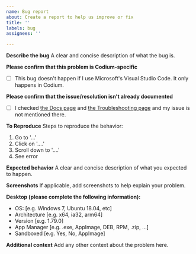 ```yaml
---
name: Bug report
about: Create a report to help us improve or fix
title: ''
labels: bug
assignees: ''

---
```


**Describe the bug**
A clear and concise description of what the bug is.

**Please confirm that this problem is Codium-specific**
- [ ] This bug doesn't happen if I use Microsoft's Visual Studio Code. It only happens in Codium.

**Please confirm that the issue/resolution isn't already documented**
- [ ] I checked [the Docs page](https://github.com/Alex313031/codium/blob/master/docs/index.md) and [the Troubleshooting page](https://github.com/Alex313031/codium/blob/master/docs/troubleshooting.md) and my issue is not mentioned there.

**To Reproduce**
Steps to reproduce the behavior:
1. Go to '...'
2. Click on '....'
3. Scroll down to '....'
4. See error

**Expected behavior**
A clear and concise description of what you expected to happen.

**Screenshots**
If applicable, add screenshots to help explain your problem.

**Desktop (please complete the following information):**
 - OS: [e.g. Windows 7, Ubuntu 18.04, etc]
 - Architecture [e.g. x64, ia32, arm64]
 - Version [e.g. 1.79.0]
 - App Manager [e.g. .exe, AppImage, DEB, RPM, .zip, ...]
 - Sandboxed [e.g. Yes, No, AppImage]

**Additional context**
Add any other context about the problem here.
